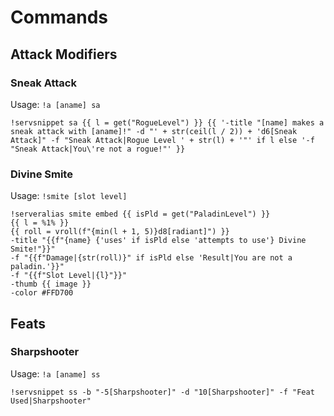 # Commands

## Attack Modifiers

### Sneak Attack

Usage: `!a [aname] sa`

```
!servsnippet sa {{ l = get("RogueLevel") }} {{ '-title "[name] makes a sneak attack with [aname]!" -d "' + str(ceil(l / 2)) + 'd6[Sneak Attack]" -f "Sneak Attack|Rogue Level ' + str(l) + '"' if l else '-f "Sneak Attack|You\'re not a rogue!"' }}
```

### Divine Smite

Usage: `!smite [slot level]`

```
!serveralias smite embed {{ isPld = get("PaladinLevel") }}
{{ l = %1% }}
{{ roll = vroll(f"{min(l + 1, 5)}d8[radiant]") }}
-title "{{f"{name} {'uses' if isPld else 'attempts to use'} Divine Smite!"}}"
-f "{{f"Damage|{str(roll)}" if isPld else 'Result|You are not a paladin.'}}"
-f "{{f"Slot Level|{l}"}}"
-thumb {{ image }}
-color #FFD700
```

## Feats

### Sharpshooter

Usage: `!a [aname] ss`

```
!servsnippet ss -b "-5[Sharpshooter]" -d "10[Sharpshooter]" -f "Feat Used|Sharpshooter"
```

